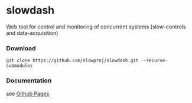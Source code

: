 # slowdash
Web tool for control and monitoring of concurrent systems (slow-controls and data-acquisition)

### Download
```
git clone https://github.com/slowproj/slowdash.git --recurse-submodules
```

### Documentation
see [Github Pages](https://slowproj.github.io/slowdash/)
